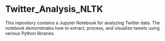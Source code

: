 # Twitter_Analysis_NLTK
This repository contains a Jupyter Notebook for analyzing Twitter data. The notebook demonstrates how to extract, process, and visualize tweets using various Python libraries.

